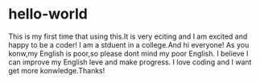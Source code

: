 # hello-world
This is my first time that using this.It is very eciting and I am excited and happy to be a coder!
I am a stduent in a college.And hi everyone! As you konw,my English is poor,so please dont mind my poor English.
I believe I can improve my English leve and make progress.
I love coding and I want get more konwledge.Thanks!
